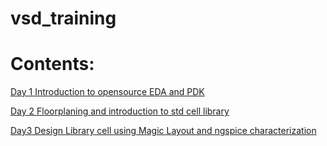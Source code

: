 # vsd_training

# Contents:

[Day 1 Introduction to opensource EDA and PDK](https://github.com/bansalharshul1/vsd_training/blob/main/Day%201%20Introduction%20to%20open%20sources%20EDA%20and%20PDK.md#day1-introduction-to-opensource-eda-and-pdk)

[Day 2 Floorplaning and introduction to std cell library](https://github.com/bansalharshul1/vsd_training/blob/main/Day%202%20Floorplanning%20and%20intoduction%20to%20library%20cells.md#day-2-floorplaning-and-introduction-to-std-cell-library)


[Day3 Design Library cell using Magic Layout and ngspice characterization ](https://github.com/bansalharshul1/vsd_training/blob/main/Day%203%20Design%20Library%20cell%20using%20Magic%20Layout%20and%20ngspice%20characterization.md#day3-design-library-cell-using-magic-layout-and-ngspice-characterization)










